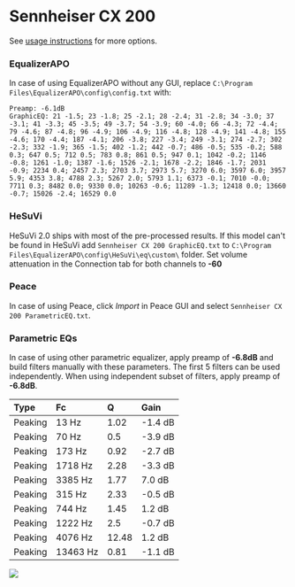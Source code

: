 # Sennheiser CX 200
See [usage instructions](https://github.com/jaakkopasanen/AutoEq#usage) for more options.

### EqualizerAPO
In case of using EqualizerAPO without any GUI, replace `C:\Program Files\EqualizerAPO\config\config.txt`
with:
```
Preamp: -6.1dB
GraphicEQ: 21 -1.5; 23 -1.8; 25 -2.1; 28 -2.4; 31 -2.8; 34 -3.0; 37 -3.1; 41 -3.3; 45 -3.5; 49 -3.7; 54 -3.9; 60 -4.0; 66 -4.3; 72 -4.4; 79 -4.6; 87 -4.8; 96 -4.9; 106 -4.9; 116 -4.8; 128 -4.9; 141 -4.8; 155 -4.6; 170 -4.4; 187 -4.1; 206 -3.8; 227 -3.4; 249 -3.1; 274 -2.7; 302 -2.3; 332 -1.9; 365 -1.5; 402 -1.2; 442 -0.7; 486 -0.5; 535 -0.2; 588 0.3; 647 0.5; 712 0.5; 783 0.8; 861 0.5; 947 0.1; 1042 -0.2; 1146 -0.8; 1261 -1.0; 1387 -1.6; 1526 -2.1; 1678 -2.2; 1846 -1.7; 2031 -0.9; 2234 0.4; 2457 2.3; 2703 3.7; 2973 5.7; 3270 6.0; 3597 6.0; 3957 5.9; 4353 3.8; 4788 2.3; 5267 2.0; 5793 1.1; 6373 -0.1; 7010 -0.0; 7711 0.3; 8482 0.0; 9330 0.0; 10263 -0.6; 11289 -1.3; 12418 0.0; 13660 -0.7; 15026 -2.4; 16529 0.0
```

### HeSuVi
HeSuVi 2.0 ships with most of the pre-processed results. If this model can't be found in HeSuVi add
`Sennheiser CX 200 GraphicEQ.txt` to `C:\Program Files\EqualizerAPO\config\HeSuVi\eq\custom\` folder.
Set volume attenuation in the Connection tab for both channels to **-60**

### Peace
In case of using Peace, click *Import* in Peace GUI and select `Sennheiser CX 200 ParametricEQ.txt`.

### Parametric EQs
In case of using other parametric equalizer, apply preamp of **-6.8dB** and build filters manually
with these parameters. The first 5 filters can be used independently.
When using independent subset of filters, apply preamp of **-6.8dB**.

| Type    | Fc       |     Q | Gain    |
|:--------|:---------|:------|:--------|
| Peaking | 13 Hz    |  1.02 | -1.4 dB |
| Peaking | 70 Hz    |  0.5  | -3.9 dB |
| Peaking | 173 Hz   |  0.92 | -2.7 dB |
| Peaking | 1718 Hz  |  2.28 | -3.3 dB |
| Peaking | 3385 Hz  |  1.77 | 7.0 dB  |
| Peaking | 315 Hz   |  2.33 | -0.5 dB |
| Peaking | 744 Hz   |  1.45 | 1.2 dB  |
| Peaking | 1222 Hz  |  2.5  | -0.7 dB |
| Peaking | 4076 Hz  | 12.48 | 1.2 dB  |
| Peaking | 13463 Hz |  0.81 | -1.1 dB |

![](https://raw.githubusercontent.com/jaakkopasanen/AutoEq/master/results/innerfidelity/sbaf-serious/Sennheiser%20CX%20200/Sennheiser%20CX%20200.png)